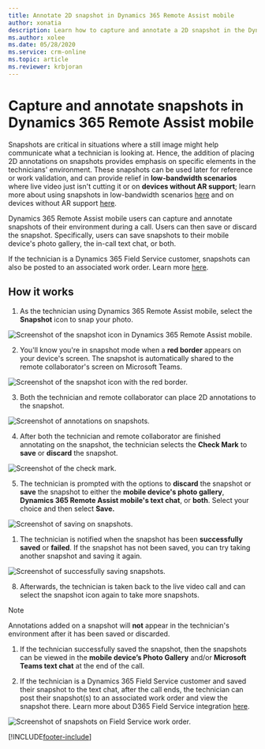 ```yaml
---
title: Annotate 2D snapshot in Dynamics 365 Remote Assist mobile
author: xonatia
description: Learn how to capture and annotate a 2D snapshot in the Dynamics 365 Remote Assist mobile app. 
ms.author: xolee
ms.date: 05/28/2020
ms.service: crm-online
ms.topic: article
ms.reviewer: krbjoran
---
```

# Capture and annotate snapshots in Dynamics 365 Remote Assist mobile 

Snapshots are critical in situations where a still image might help communicate what a technician is looking at. Hence, the addition of placing 2D annotations on snapshots provides emphasis on specific elements in the technicians' environment. These snapshots can be used later for reference or work validation, and can provide relief in **low-bandwidth scenarios** where live video just isn't cutting it or on **devices without AR support**; learn more about using snapshots in low-bandwidth scenarios [here](./poor-network-connectivity.md) and on devices without AR support [here](./calls-using-devices-without-ar.md). 

Dynamics 365 Remote Assist mobile users can capture and annotate snapshots of their environment during a call. Users can then save or discard the snapshot. Specifically, users can save snapshots to their mobile device's photo gallery, the in-call text chat, or both.

If the technician is a Dynamics 365 Field Service customer, snapshots can also be posted to an associated work order. Learn more [here](./fs-integration.md).

## How it works

1. As the technician using Dynamics 365 Remote Assist mobile, select the **Snapshot** icon to snap your photo. 

![Screenshot of the snapshot icon in Dynamics 365 Remote Assist mobile.](./media/snapshot1.png "Snapshot Icon")

2. You'll know you're in snapshot mode when a **red border** appears on your device's screen. The snapshot is automatically shared to the remote collaborator's screen on Microsoft Teams.

![Screenshot of the snapshot icon with the red border.](./media/snapshot2.png "Red Border")

3. Both the technician and remote collaborator can place 2D annotations to the snapshot. 

![Screenshot of annotations on snapshots.](./media/snapshot4.png "Annotate snapshot")

4.	After both the technician and remote collaborator are finished annotating on the snapshot, the technician selects the **Check Mark** to **save** or **discard** the snapshot.  

![Screenshot of the check mark.](./media/snapshot4.png "Check Mark")

5.	The technician is prompted with the options to **discard** the snapshot or **save** the snapshot to either the **mobile device's photo gallery**, **Dynamics 365 Remote Assist mobile's text chat**, or **both**. Select your choice and then select **Save.**

![Screenshot of saving on snapshots.](./media/snapshot6a.png "Save snapshot")

1. The technician is notified when the snapshot has been **successfully saved** or **failed**. If the snapshot has not been saved, you can try taking another snapshot and saving it again. 

![Screenshot of successfully saving snapshots.](./media/snapshot7a.png "Saving snapshot success")

8. Afterwards, the technician is taken back to the live video call and can select the snapshot icon again to take more snapshots. 
   
>[!NOTE] 
> Annotations added on a snapshot will **not** appear in the technician's environment after it has been saved or discarded. 

1. If the technician successfully saved the snapshot, then the snapshots can be viewed in the **mobile device’s Photo Gallery** and/or **Microsoft Teams text chat** at the end of the call. 

2.  If the technician is a Dynamics 365 Field Service customer and saved their snapshot to the text chat, after the call ends, the technician can post their snapshot(s) to an associated work order and view the snapshot there. Learn more about D365 Field Service integration [here](./fs-integration.md).

![Screenshot of snapshots on Field Service work order.](./media/12.png "Field Service")


[!INCLUDE[footer-include](../../includes/footer-banner.md)]
